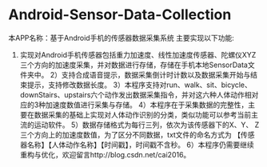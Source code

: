 # Android-Sensor-Data-Collection
本APP名称：基于Android手机的传感器数据采集系统
主要实现以下功能:
1) 实现对Android手机传感器包括重力加速度、线性加速度传感器、陀螺仪XYZ三个方向的加速度采集，并对数据进行存储，存储在手机本地SensorData文件夹中。
2）支持合成语音提示，数据采集倒计时计数以及数据采集开始与结束提示，支持修改数据长度。
3）本程序支持对run、walk、sit、bicycle、downStairs、upstairs六个动作发出数据采集指令，并对这六种人体动作相对应的3种加速度数值进行采集与存储。
4）本程序在于采集数据的完整性，主要在数据采集的基础上实现对人体动作识别的分类，类似功能可以参考当前主流的运动软件。
5）数据存储格式为每行三列，依次为该传感器下的X、Y、 Z三个方向上的加速度数值，为了区分不同数据，txt文件的命名方式为 【传感器名称】【人体动作名称】【时间戳】，时间戳不含秒。
6）本程序仍需要继续重构与优化，欢迎留言http://blog.csdn.net/cai2016。
